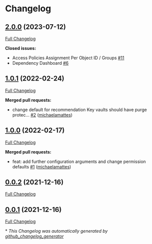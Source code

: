 # Changelog

## [2.0.0](https://github.com/telekom-mms/terraform-azurerm-key-vault/tree/2.0.0) (2023-07-12)

[Full Changelog](https://github.com/telekom-mms/terraform-azurerm-key-vault/compare/1.0.1...2.0.0)

**Closed issues:**

- Access Policies Assignment Per Object ID / Groups [\#11](https://github.com/telekom-mms/terraform-azurerm-key-vault/issues/11)
- Dependency Dashboard [\#6](https://github.com/telekom-mms/terraform-azurerm-key-vault/issues/6)

## [1.0.1](https://github.com/telekom-mms/terraform-azurerm-key-vault/tree/1.0.1) (2022-02-24)

[Full Changelog](https://github.com/telekom-mms/terraform-azurerm-key-vault/compare/1.0.0...1.0.1)

**Merged pull requests:**

- change default for recommendation Key vaults should have purge protec… [\#2](https://github.com/telekom-mms/terraform-azurerm-key-vault/pull/2) ([michaelamattes](https://github.com/michaelamattes))

## [1.0.0](https://github.com/telekom-mms/terraform-azurerm-key-vault/tree/1.0.0) (2022-02-17)

[Full Changelog](https://github.com/telekom-mms/terraform-azurerm-key-vault/compare/0.0.2...1.0.0)

**Merged pull requests:**

- feat: add further configuration arguments and change permission defaults [\#1](https://github.com/telekom-mms/terraform-azurerm-key-vault/pull/1) ([michaelamattes](https://github.com/michaelamattes))

## [0.0.2](https://github.com/telekom-mms/terraform-azurerm-key-vault/tree/0.0.2) (2021-12-16)

[Full Changelog](https://github.com/telekom-mms/terraform-azurerm-key-vault/compare/0.0.1...0.0.2)

## [0.0.1](https://github.com/telekom-mms/terraform-azurerm-key-vault/tree/0.0.1) (2021-12-16)

[Full Changelog](https://github.com/telekom-mms/terraform-azurerm-key-vault/compare/57bb4ef2e50d80a7c6fd0a4aba232c93d8a7b0df...0.0.1)



\* *This Changelog was automatically generated by [github_changelog_generator](https://github.com/github-changelog-generator/github-changelog-generator)*
